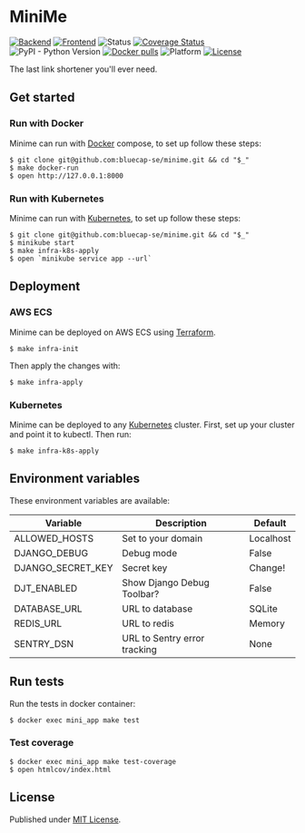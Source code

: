 # MiniMe

[![Backend](https://github.com/bluecap-se/minime/actions/workflows/backend.yml/badge.svg)](https://github.com/bluecap-se/minime/actions/workflows/backend.yml)
[![Frontend](https://github.com/bluecap-se/minime/actions/workflows/frontend.yml/badge.svg)](https://github.com/bluecap-se/minime/actions/workflows/frontend.yml)
![Status](https://img.shields.io/badge/status-stable-brightgreen.svg)
[![Coverage Status](https://coveralls.io/repos/github/bluecap-se/minime/badge.svg?branch=develop&gh)](https://coveralls.io/github/bluecap-se/minime?branch=develop)
![PyPI - Python Version](https://img.shields.io/badge/python-3.11-blue.svg)
[![Docker pulls](https://img.shields.io/docker/pulls/bluecap/minime)](https://hub.docker.com/r/bluecap/minime)
![Platform](https://img.shields.io/badge/platform-win%20%7C%20lin%20%7C%20osx-lightgrey.svg)
[![License](https://img.shields.io/badge/license-MIT-blue.svg)](https://github.com/bluecap-se/minime/blob/master/LICENSE)

The last link shortener you'll ever need.

## Get started

### Run with Docker

Minime can run with [Docker](https://www.docker.com) compose, to set up follow these steps:

```
$ git clone git@github.com:bluecap-se/minime.git && cd "$_"
$ make docker-run
$ open http://127.0.0.1:8000
```

### Run with Kubernetes

Minime can run with [Kubernetes](https://kubernetes.io), to set up follow these steps:

```
$ git clone git@github.com:bluecap-se/minime.git && cd "$_"
$ minikube start
$ make infra-k8s-apply
$ open `minikube service app --url`
```

## Deployment

### AWS ECS

Minime can be deployed on AWS ECS using [Terraform](https://www.terraform.io).

```
$ make infra-init
```

Then apply the changes with:

```
$ make infra-apply
```

### Kubernetes

Minime can be deployed to any [Kubernetes](https://kubernetes.io) cluster.
First, set up your cluster and point it to kubectl. Then run:

```
$ make infra-k8s-apply
```

## Environment variables

These environment variables are available:

| Variable          | Description                  | Default   |
| ----------------- | ---------------------------- | --------- |
| ALLOWED_HOSTS     | Set to your domain           | Localhost |
| DJANGO_DEBUG      | Debug mode                   | False     |
| DJANGO_SECRET_KEY | Secret key                   | Change!   |
| DJT_ENABLED       | Show Django Debug Toolbar?   | False     |
| DATABASE_URL      | URL to database              | SQLite    |
| REDIS_URL         | URL to redis                 | Memory    |
| SENTRY_DSN        | URL to Sentry error tracking | None      |

## Run tests

Run the tests in docker container:

```
$ docker exec mini_app make test
```

### Test coverage

```
$ docker exec mini_app make test-coverage
$ open htmlcov/index.html
```

## License

Published under [MIT License](https://github.com/bluecap-se/minime/blob/master/LICENSE).
